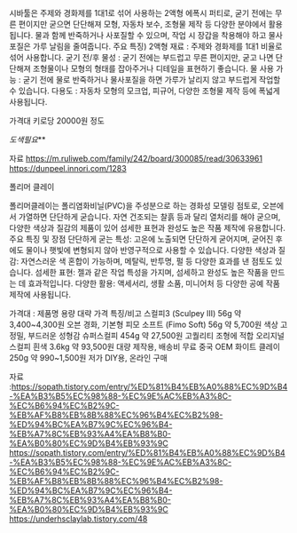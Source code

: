 시바툴은 주제와 경화제를 1대1로 섞어 사용하는 2액형 에폭시 퍼티로, 굳기 전에는 무른 편이지만 굳으면 단단해져 모형, 자동차 보수, 조형물 제작 등 다양한 분야에서 활용됩니다. 물과 함께 반죽하거나 사포질할 수 있으며, 작업 시 장갑을 착용해야 하고 물사포질은 가루 날림을 줄여줍니다. 
주요 특징)
2액형 재료 : 주제와 경화제를 1대1 비율로 섞어 사용합니다. 
굳기 전/후 물성 : 굳기 전에는 부드럽고 무른 편이지만, 굳고 나면 단단해져 조형물이나 모형의 형태를 잡아주거나 디테일을 표현하기 좋습니다. 
물 사용 가능 : 굳기 전에 물로 반죽하거나 물사포질을 하면 가루가 날리지 않고 부드럽게 작업할 수 있습니다. 
다용도 : 자동차 모형의 모크업, 피규어, 다양한 조형물 제작 등에 폭넓게 사용됩니다. 

가격대 키로당 20000원 정도

*도색필요***

자료
 https://m.ruliweb.com/family/242/board/300085/read/30633961
 https://dunpeel.innori.com/1283


폴리머 클레이

폴리머클레이는 폴리염화비닐(PVC)을 주성분으로 하는 경화성 모델링 점토로, 
오븐에서 가열하면 단단하게 굳습니다. 자연 건조되는 찰흙 등과 달리 열처리를 해야 굳으며, 다양한 색상과 질감의 제품이 있어 섬세한 표현과 완성도 높은 작품 제작에 유용합니다. 
주요 특징 및 장점
단단하게 굳는 특성: 고온에 노출되면 단단하게 굳어지며, 굳어진 후에도 물이나 햇빛에 변형되지 않아 반영구적으로 사용할 수 있습니다. 
다양한 색상과 질감: 자연스러운 색 혼합이 가능하며, 메탈릭, 반투명, 펄 등 다양한 효과를 낸 점토도 있습니다. 
섬세한 표현: 젤과 같은 작업 특성을 가지며, 섬세하고 완성도 높은 작품을 만드는 데 효과적입니다. 
다양한 활용: 액세서리, 생활 소품, 미니어처 등 다양한 공예 작품 제작에 사용됩니다. 

가격대 : 
제품명	용량	대략 가격	특징/비고
스컬피3 (Sculpey III)	56g	약 3,400~4,300원	오븐 경화, 기본형
피모 소프트 (Fimo Soft)	56g	약 5,700원	색상 고정밀, 부드러운 성형감
슈퍼스컬피	454g	약 27,500원	고퀄리티 조형에 적합
오리지널 스컬피 흰색	3.6kg	약 93,500원	대량 제작용, 배송비 무료
중국 OEM 화이트 클레이	250g	약 990~1,500원	저가 DIY용, 온라인 구매


자료 :https://sopath.tistory.com/entry/%ED%81%B4%EB%A0%88%EC%9D%B4-%EA%B3%B5%EC%98%88-%EC%9E%AC%EB%A3%8C-%EC%B6%94%EC%B2%9C-%EB%AF%B8%EB%8B%88%EC%96%B4%EC%B2%98-%ED%94%BC%EA%B7%9C%EC%96%B4-%EB%A7%8C%EB%93%A4%EA%B8%B0-%EA%B0%80%EC%9D%B4%EB%93%9C
https://sopath.tistory.com/entry/%ED%81%B4%EB%A0%88%EC%9D%B4-%EA%B3%B5%EC%98%88-%EC%9E%AC%EB%A3%8C-%EC%B6%94%EC%B2%9C-%EB%AF%B8%EB%8B%88%EC%96%B4%EC%B2%98-%ED%94%BC%EA%B7%9C%EC%96%B4-%EB%A7%8C%EB%93%A4%EA%B8%B0-%EA%B0%80%EC%9D%B4%EB%93%9C
https://underhsclaylab.tistory.com/48

